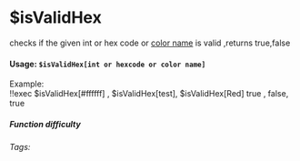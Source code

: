 # $isValidHex
checks if the given int or hex code or [color name](../../CodeReferences/ref.embed.colors.md) is valid  ,returns true,false

#### Usage: `$isValidHex[int or hexcode or color name]`
Example:
<br/>
<discord-messages>
	<discord-message :bot="false" role-color="#ffcc9a" author="Member">
		!!exec $isValidHex[#ffffff] , $isValidHex[test], $isValidHex[Red]
	</discord-message>
	<discord-message :bot="true" role-color="#0099ff" author="Custom Command" avatar="https://media.discordapp.net/avatars/725721249652670555/781224f90c3b841ba5b40678e032f74a.webp">
		true , false, true
	</discord-message>
</discord-messages>

##### Function difficulty <Badge type="tip" text="Easy" vertical="middle" /> 
###### Tags:
<Badge type="tip" text="is" vertical="middle" /> 
<Badge type="tip" text="ValidHex" vertical="middle" /> 